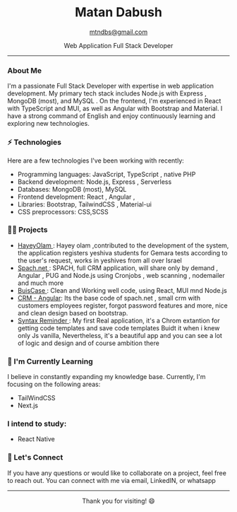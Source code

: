 

<h1 align="center"> Matan Dabush</h1>


<p align="center">
  <a href="mailto:mtndbs@gmail.com">mtndbs@gmail.com</a>
</p>

<p align="center">Web Application Full Stack Developer</p>

---

### About Me

I'm a passionate Full Stack Developer with expertise in web application development. My primary tech stack includes  Node.js with Express , MongoDB (most), and MySQL . On the frontend, I'm experienced in React with TypeScript and MUI, as well as Angular with Bootstrap and Material. I have a strong command of English and enjoy continuously learning and exploring new technologies.

### ⚡️ Technologies

Here are a few technologies I've been working with recently:

- Programming languages: JavaScript, TypeScript , native PHP
- Backend development: Node.js, Express , Serverless 
- Databases: MongoDB (most), MySQL
- Frontend development: React , Angular ,
- Libraries: Bootstrap, TailwindCSS , Material-ui
- CSS preprocessors: CSS,SCSS 

### 👨‍💻 Projects
- [HayeyOlam ](https://chayey-olam.netlify.app/login):  Hayey olam ,contributed to the development of the system, the application registers yeshiva students for Gemara tests according to the user's request, works in yeshives from all over Israel
- [Spach.net ](https://spach.net): SPACH, full CRM application, will share only by demand , Angular , PUG and Node.js using Cronjobs , web scanning , nodemailer  and much more
- [BuisCase ](https://github.com/mtndbs/HU_React_Final): Clean and Working well code, using React, MUI mnd Node.js
- [CRM - Angular](https://github.com/mtndbs/Angular_proj_crm): Its the base code of spach.net , small crm with customers employees register, forgot password features and more, nice and clean design based on bootstrap.
- [Syntax Reminder ](https://chrome.google.com/webstore/detail/syntax-reminder/mbahaokiekfdjjmknnkckhnbmlajjaeg?hl=en): My first Real application, it's a Chrom extantion for getting code templates and save code templates Buidt it when i knew only Js vanilla, Nevertheless, it's a beautiful app and you can see a lot of logic and design and of course ambition there



### 🌱 I'm Currently Learning

I believe in constantly expanding my knowledge base. Currently, I'm focusing on the following areas:

- TailWindCSS
- Next.js

### I intend to study:

- React Native

### 💬 Let's Connect

If you have any questions or would like to collaborate on a project, feel free to reach out. You can connect with me via email, LinkedIN, or whatsapp

---

<p align="center">Thank you for visiting! 😄</p>
